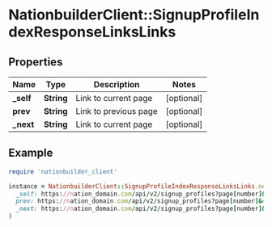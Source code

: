 # NationbuilderClient::SignupProfileIndexResponseLinksLinks

## Properties

| Name | Type | Description | Notes |
| ---- | ---- | ----------- | ----- |
| **_self** | **String** | Link to current page | [optional] |
| **prev** | **String** | Link to previous page | [optional] |
| **_next** | **String** | Link to current page | [optional] |

## Example

```ruby
require 'nationbuilder_client'

instance = NationbuilderClient::SignupProfileIndexResponseLinksLinks.new(
  _self: https://nation_domain.com/api/v2/signup_profiles?page[number]&#x3D;2,
  prev: https://nation_domain.com/api/v2/signup_profiles?page[number]&#x3D;1,
  _next: https://nation_domain.com/api/v2/signup_profiles?page[number]&#x3D;3
)
```

